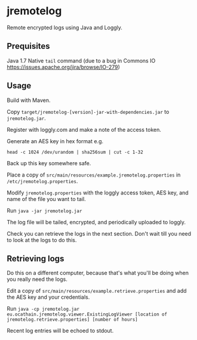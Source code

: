 jremotelog
==========

Remote encrypted logs using Java and Loggly.

Prequisites
-----------

Java 1.7
Native `tail` command (due to a bug in Commons IO https://issues.apache.org/jira/browse/IO-279)

Usage
-----

Build with Maven.

Copy ```target/jremotelog-[version]-jar-with-dependencies.jar``` to ```jremotelog.jar```.

Register with loggly.com and make a note of the access token. 

Generate an AES key in hex format e.g.

```head -c 1024 /dev/urandom | sha256sum | cut -c 1-32```

Back up this key somewhere safe.

Place a copy of ```src/main/resources/example.jremotelog.properties``` in ```/etc/jremotelog.properties```.

Modify ```jremotelog.properties``` with the loggly access token, AES key, and name of the file you want to tail.

Run ```java -jar jremotelog.jar```

The log file will be tailed, encrypted, and periodically uploaded to loggly.

Check you can retrieve the logs in the next section. Don't wait till you need to look at the logs to do this.

Retrieving logs
---------------

Do this on a different computer, because that's what you'll be doing when you really need the logs.

Edit a copy of ```src/main/resources/example.retrieve.properties``` and add the AES key and your credentials.

Run ```java -cp jremotelog.jar eu.ocathain.jremotelog.viewer.ExistingLogViewer [location of jremotelog.retrieve.properties] [number of hours]```

Recent log entries will be echoed to stdout.